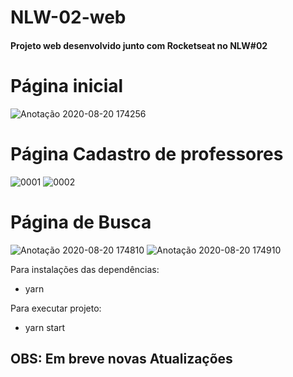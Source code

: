 # NLW-02-web
#### Projeto web desenvolvido junto com Rocketseat no NLW#02

# Página inicial
![Anotação 2020-08-20 174256](https://user-images.githubusercontent.com/30050630/90826546-02d9d180-e311-11ea-9dee-694094e66c1c.png)


# Página Cadastro de professores
![0001](https://user-images.githubusercontent.com/30050630/90826988-ceb2e080-e311-11ea-9c68-9acafd4c6efd.jpg)
![0002](https://user-images.githubusercontent.com/30050630/90827004-d4102b00-e311-11ea-807a-d55607bb0d24.jpg)


# Página de Busca
![Anotação 2020-08-20 174810](https://user-images.githubusercontent.com/30050630/90827012-da060c00-e311-11ea-83c4-0090d96ecfac.png)
![Anotação 2020-08-20 174910](https://user-images.githubusercontent.com/30050630/90827034-e12d1a00-e311-11ea-8432-c3c2193d2b22.png)

Para instalações das dependências:
  - yarn

Para executar projeto:
  - yarn start


## OBS: Em breve novas Atualizações
